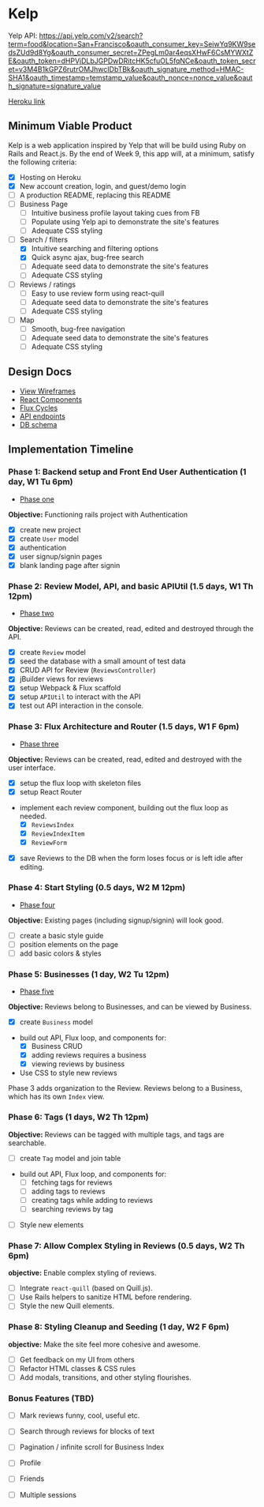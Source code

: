 # Kelp

Yelp API: https://api.yelp.com/v2/search?term=food&location=San+Francisco&oauth_consumer_key=SeiwYq9KW9sedsZUd9d8Yg&oauth_consumer_secret=ZPegLm0ar4eqsXHwF6CsMYWXtZE&oauth_token=dHPVjDLbJGPDwDRitcHK5cfuOL5fqNCe&oauth_token_secret=v3M4B1kGPZ6rutrOMJhwcIDbTBk&oauth_signature_method=HMAC-SHA1&oauth_timestamp=temstamp_value&oauth_nonce=nonce_value&oauth_signature=signature_value

[Heroku link][heroku]

[heroku]: https://k3lp.herokuapp.com/

## Minimum Viable Product

Kelp is a web application inspired by Yelp that will be build using Ruby on Rails and React.js.  By the end of Week 9, this app will, at a minimum, satisfy the following criteria:

- [X] Hosting on Heroku
- [X] New account creation, login, and guest/demo login
- [ ] A production README, replacing this README
- [ ] Business Page
  - [ ] Intuitive business profile layout taking cues from FB
  - [ ] Populate using Yelp api to demonstrate the site's features
  - [ ] Adequate CSS styling
- [ ] Search / filters
  - [X] Intuitive searching and filtering options
  - [X] Quick async ajax, bug-free search
  - [ ] Adequate seed data to demonstrate the site's features
  - [ ] Adequate CSS styling
- [ ] Reviews / ratings
  - [ ] Easy to use review form using react-quill
  - [ ] Adequate seed data to demonstrate the site's features
  - [ ] Adequate CSS styling
- [ ] Map
  - [ ] Smooth, bug-free navigation
  - [ ] Adequate seed data to demonstrate the site's features
  - [ ] Adequate CSS styling

## Design Docs
* [View Wireframes][views]
* [React Components][components]
* [Flux Cycles][flux-cycles]
* [API endpoints][api-endpoints]
* [DB schema][schema]

[views]: docs/views.md
[components]: docs/components.md
[flux-cycles]: docs/flux-cycles.md
[api-endpoints]: docs/api-endpoints.md
[schema]: docs/schema.md

## Implementation Timeline

### Phase 1: Backend setup and Front End User Authentication (1 day, W1 Tu 6pm)

* [Phase one][phase-one]

**Objective:** Functioning rails project with Authentication

- [X] create new project
- [X] create `User` model
- [X] authentication
- [X] user signup/signin pages
- [X] blank landing page after signin

### Phase 2: Review Model, API, and basic APIUtil (1.5 days, W1 Th 12pm)

* [Phase two][phase-two]

**Objective:** Reviews can be created, read, edited and destroyed through
the API.

- [X] create `Review` model
- [X] seed the database with a small amount of test data
- [X] CRUD API for Review (`ReviewsController`)
- [X] jBuilder views for reviews
- [X] setup Webpack & Flux scaffold
- [X] setup `APIUtil` to interact with the API
- [X] test out API interaction in the console.

### Phase 3: Flux Architecture and Router (1.5 days, W1 F 6pm)

* [Phase three][phase-three]

**Objective:** Reviews can be created, read, edited and destroyed with the
user interface.

- [X] setup the flux loop with skeleton files
- [X] setup React Router
- implement each review component, building out the flux loop as needed.
  - [X] `ReviewsIndex`
  - [X] `ReviewIndexItem`
  - [X] `ReviewForm`
- [X] save Reviews to the DB when the form loses focus or is left idle
  after editing.

### Phase 4: Start Styling (0.5 days, W2 M 12pm)

* [Phase four][phase-four]

**Objective:** Existing pages (including signup/signin) will look good.

- [ ] create a basic style guide
- [ ] position elements on the page
- [ ] add basic colors & styles

### Phase 5: Businesses (1 day, W2 Tu 12pm)

* [Phase five][phase-five]

**Objective:** Reviews belong to Businesses, and can be viewed by Business.

- [X] create `Business` model
- build out API, Flux loop, and components for:
  - [X] Business CRUD
  - [X] adding reviews requires a business
  - [X] viewing reviews by business
- Use CSS to style new reviews

Phase 3 adds organization to the Review. Reviews belong to a Business,
which has its own `Index` view.

### Phase 6: Tags (1 days, W2 Th 12pm)

**Objective:** Reviews can be tagged with multiple tags, and tags are searchable.

- [ ] create `Tag` model and join table
- build out API, Flux loop, and components for:
  - [ ] fetching tags for reviews
  - [ ] adding tags to reviews
  - [ ] creating tags while adding to reviews
  - [ ] searching reviews by tag
- [ ] Style new elements

### Phase 7: Allow Complex Styling in Reviews (0.5 days, W2 Th 6pm)

**objective:** Enable complex styling of reviews.

- [ ] Integrate `react-quill` (based on Quill.js).
- [ ] Use Rails helpers to sanitize HTML before rendering.
- [ ] Style the new Quill elements.

### Phase 8: Styling Cleanup and Seeding (1 day, W2 F 6pm)

**objective:** Make the site feel more cohesive and awesome.

- [ ] Get feedback on my UI from others
- [ ] Refactor HTML classes & CSS rules
- [ ] Add modals, transitions, and other styling flourishes.

### Bonus Features (TBD)
- [ ] Mark reviews funny, cool, useful etc.
- [ ] Search through reviews for blocks of text
- [ ] Pagination / infinite scroll for Business Index
- [ ] Profile
- [ ] Friends
- [ ] Multiple sessions


[phase-one]: docs/phases/phase1.md
[phase-two]: docs/phases/phase2.md
[phase-three]: docs/phases/phase3.md
[phase-four]: docs/phases/phase4.md
[phase-five]: docs/phases/phase5.md
